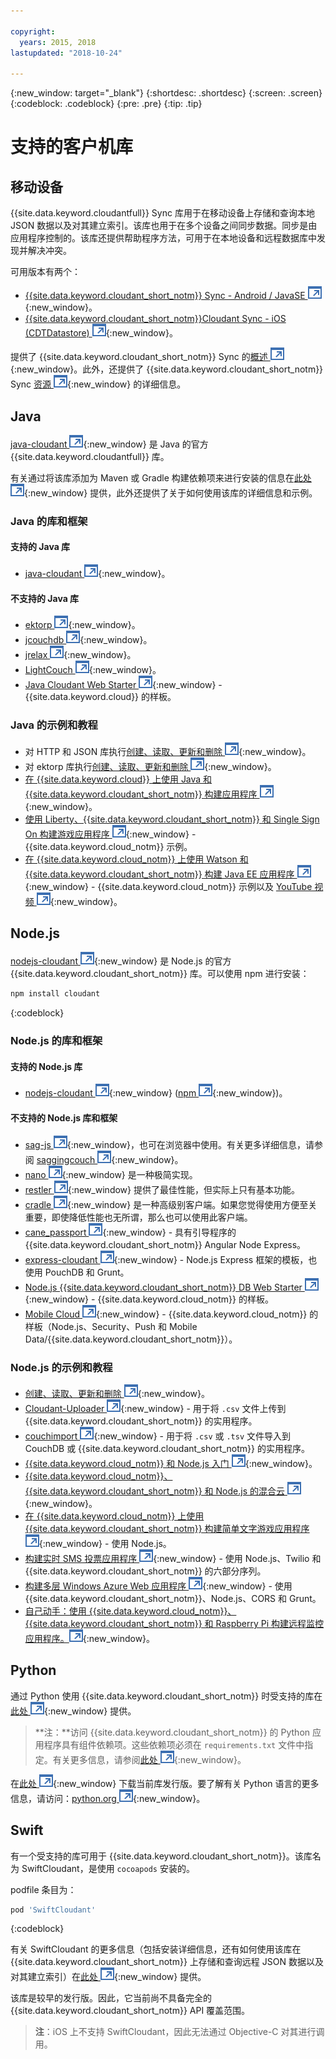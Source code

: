 ```yaml
---

copyright:
  years: 2015, 2018
lastupdated: "2018-10-24"

---
```


{:new_window: target="_blank"}
{:shortdesc: .shortdesc}
{:screen: .screen}
{:codeblock: .codeblock}
{:pre: .pre}
{:tip: .tip}

<!-- Acrolinx: 2017-05-10 -->

# 支持的客户机库

## 移动设备

{{site.data.keyword.cloudantfull}} Sync 库用于在移动设备上存储和查询本地 JSON 数据以及对其建立索引。该库也用于在多个设备之间同步数据。同步是由应用程序控制的。该库还提供帮助程序方法，可用于在本地设备和远程数据库中发现并解决冲突。

可用版本有两个：

-   [{{site.data.keyword.cloudant_short_notm}} Sync - Android / JavaSE ![外部链接图标](../images/launch-glyph.svg "外部链接图标")](https://github.com/cloudant/sync-android){:new_window}。
-   [{{site.data.keyword.cloudant_short_notm}}Cloudant Sync - iOS (CDTDatastore) ![外部链接图标](../images/launch-glyph.svg "外部链接图标")](https://github.com/cloudant/CDTDatastore){:new_window}。

提供了 {{site.data.keyword.cloudant_short_notm}} Sync 的[概述 ![外部链接图标](../images/launch-glyph.svg "外部链接图标")](https://cloudant.com/product/cloudant-features/sync/){:new_window}。此外，还提供了 {{site.data.keyword.cloudant_short_notm}} Sync [资源 ![外部链接图标](../images/launch-glyph.svg "外部链接图标")](https://cloudant.com/cloudant-sync-resources/){:new_window} 的详细信息。

## Java

[java-cloudant ![外部链接图标](../images/launch-glyph.svg "外部链接图标")](https://github.com/cloudant/java-cloudant){:new_window} 是 Java 的官方 {{site.data.keyword.cloudantfull}} 库。

有关通过将该库添加为 Maven 或 Gradle 构建依赖项来进行安装的信息在[此处 ![外部链接图标](../images/launch-glyph.svg "外部链接图标")](https://github.com/cloudant/java-cloudant#installation-and-usage){:new_window} 提供，此外还提供了关于如何使用该库的详细信息和示例。

### Java 的库和框架

#### 支持的 Java 库

-   [java-cloudant ![外部链接图标](../images/launch-glyph.svg "外部链接图标")](https://github.com/cloudant/java-cloudant){:new_window}。

#### 不支持的 Java 库

-   [ektorp ![外部链接图标](../images/launch-glyph.svg "外部链接图标")](https://helun.github.io/Ektorp/reference_documentation.html){:new_window}。
-   [jcouchdb ![外部链接图标](../images/launch-glyph.svg "外部链接图标")](http://code.google.com/p/jcouchdb/){:new_window}。
-   [jrelax ![外部链接图标](../images/launch-glyph.svg "外部链接图标")](https://github.com/isterin/jrelax){:new_window}。
-   [LightCouch ![外部链接图标](../images/launch-glyph.svg "外部链接图标")](http://www.lightcouch.org/){:new_window}。
-   [Java Cloudant Web Starter ![外部链接图标](../images/launch-glyph.svg "外部链接图标")](https://ace.ng.bluemix.net/#/store/cloudOEPaneId=store&appTemplateGuid=CloudantJavaBPTemplate&fromCatalog=true){:new_window} - {{site.data.keyword.cloud}} 的样板。

### Java 的示例和教程

-   对 HTTP 和 JSON 库执行[创建、读取、更新和删除 ![外部链接图标](../images/launch-glyph.svg "外部链接图标")](https://github.com/cloudant/haengematte/tree/master/java){:new_window}。
-   对 ektorp 库执行[创建、读取、更新和删除 ![外部链接图标](../images/launch-glyph.svg "外部链接图标")](https://github.com/cloudant/haengematte/tree/master/java/CrudWithEktorp){:new_window}。
-   [在 {{site.data.keyword.cloud}} 上使用 Java 和 {{site.data.keyword.cloudant_short_notm}} 构建应用程序 ![外部链接图标](../images/launch-glyph.svg "外部链接图标")](https://cloudant.com/blog/building-apps-using-java-with-cloudant-on-ibm-bluemix/){:new_window}。
-   [使用 Liberty、{{site.data.keyword.cloudant_short_notm}} 和 Single Sign On 构建游戏应用程序 ![外部链接图标](../images/launch-glyph.svg "外部链接图标")](http://www.ibm.com/developerworks/cloud/library/cl-multiservicegame-app/index.html?ca=drs-){:new_window} - {{site.data.keyword.cloud_notm}} 示例。
-   [在 {{site.data.keyword.cloud_notm}} 上使用 Watson 和 {{site.data.keyword.cloudant_short_notm}} 构建 Java EE 应用程序 ![外部链接图标](../images/launch-glyph.svg "外部链接图标")](https://developer.ibm.com/bluemix/2014/10/17/building-java-ee-app-ibm-bluemix-using-watson-cloudant/){:new_window} - {{site.data.keyword.cloud_notm}} 示例以及 [YouTube 视频 ![外部链接图标](../images/launch-glyph.svg "外部链接图标")](https://www.youtube.com/watch?feature=youtu.be&v=9AFMY6m0LIU&app=desktop){:new_window}。


## Node.js

[nodejs-cloudant ![外部链接图标](../images/launch-glyph.svg "外部链接图标")](https://github.com/cloudant/nodejs-cloudant){:new_window} 是 Node.js 的官方 {{site.data.keyword.cloudant_short_notm}} 库。可以使用 npm 进行安装：

```sh
npm install cloudant
```
{:codeblock}

### Node.js 的库和框架

#### 支持的 Node.js 库

-   [nodejs-cloudant ![外部链接图标](../images/launch-glyph.svg "外部链接图标")](https://github.com/cloudant/nodejs-cloudant){:new_window} ([npm ![外部链接图标](../images/launch-glyph.svg "外部链接图标")](https://www.npmjs.com/package/@cloudant/cloudant){:new_window})。

#### 不支持的 Node.js 库和框架

-   [sag-js ![外部链接图标](../images/launch-glyph.svg "外部链接图标")](https://github.com/sbisbee/sag-js){:new_window}，也可在浏览器中使用。有关更多详细信息，请参阅 [saggingcouch ![外部链接图标](../images/launch-glyph.svg "外部链接图标")](https://github.com/sbisbee/saggingcouch.com){:new_window}。
-   [nano ![外部链接图标](../images/launch-glyph.svg "外部链接图标")](https://github.com/dscape/nano){:new_window} 是一种极简实现。
-   [restler ![外部链接图标](../images/launch-glyph.svg "外部链接图标")](https://github.com/danwrong/restler){:new_window} 提供了最佳性能，但实际上只有基本功能。
-   [cradle ![外部链接图标](../images/launch-glyph.svg "外部链接图标")](https://github.com/flatiron/cradle){:new_window} 是一种高级别客户端。如果您觉得使用方便至关重要，即使降低性能也无所谓，那么也可以使用此客户端。
-   [cane_passport ![外部链接图标](../images/launch-glyph.svg "外部链接图标")](https://github.com/ddemichele/cane_passport){:new_window} - 具有引导程序的 {{site.data.keyword.cloudant_short_notm}} Angular Node Express。
-   [express-cloudant ![外部链接图标](../images/launch-glyph.svg "外部链接图标")](https://github.com/cloudant-labs/express-cloudant){:new_window} - Node.js Express 框架的模板，也使用 PouchDB 和 Grunt。
-   [Node.js {{site.data.keyword.cloudant_short_notm}} DB Web Starter ![外部链接图标](../images/launch-glyph.svg "外部链接图标")](https://ace.ng.bluemix.net/#/store/cloudOEPaneId=store&appTemplateGuid=nodejscloudantbp&fromCatalog=true){:new_window} - {{site.data.keyword.cloud_notm}} 的样板。
-   [Mobile Cloud ![外部链接图标](../images/launch-glyph.svg "外部链接图标")](https://ace.ng.bluemix.net/#/store/cloudOEPaneId=store&appTemplateGuid=mobileBackendStarter&fromCatalog=true){:new_window} - {{site.data.keyword.cloud_notm}} 的样板（Node.js、Security、Push 和 Mobile Data/{{site.data.keyword.cloudant_short_notm}}）。

### Node.js 的示例和教程

-   [创建、读取、更新和删除 ![外部链接图标](../images/launch-glyph.svg "外部链接图标")](https://github.com/cloudant/haengematte/tree/master/nodejs){:new_window}。
-   [Cloudant-Uploader ![外部链接图标](../images/launch-glyph.svg "外部链接图标")](https://github.com/garbados/Cloudant-Uploader){:new_window} - 用于将 `.csv` 文件上传到 {{site.data.keyword.cloudant_short_notm}} 的实用程序。
-   [couchimport ![外部链接图标](../images/launch-glyph.svg "外部链接图标")](https://github.com/glynnbird/couchimport){:new_window} - 用于将 `.csv` 或 `.tsv` 文件导入到 CouchDB 或 {{site.data.keyword.cloudant_short_notm}} 的实用程序。
-   [{{site.data.keyword.cloud_notm}} 和 Node.js 入门 ![外部链接图标](../images/launch-glyph.svg "外部链接图标")](http://thoughtsoncloud.com/2014/07/getting-started-ibm-bluemix-node-js/){:new_window}。
-   [{{site.data.keyword.cloud_notm}}、{{site.data.keyword.cloudant_short_notm}} 和 Node.js 的混合云 ![外部链接图标](../images/launch-glyph.svg "外部链接图标")](https://gigadom.wordpress.com/2014/08/15/a-cloud-medley-with-ibm-bluemix-cloudant-db-and-node-js/){:new_window}。
-   [在 {{site.data.keyword.cloud_notm}} 上使用 {{site.data.keyword.cloudant_short_notm}} 构建简单文字游戏应用程序 ![外部链接图标](../images/launch-glyph.svg "外部链接图标")](http://www.ibm.com/developerworks/cloud/library/cl-guesstheword-app/index.html?ca=drs-){:new_window} - 使用 Node.js。
-   [构建实时 SMS 投票应用程序 ![外部链接图标](../images/launch-glyph.svg "外部链接图标")](https://www.twilio.com/blog/2012/09/building-a-real-time-sms-voting-app-part-1-node-js-couchdb.html){:new_window} - 使用 Node.js、Twilio 和 {{site.data.keyword.cloudant_short_notm}} 的六部分序列。
-   [构建多层 Windows Azure Web 应用程序 ![外部链接图标](../images/launch-glyph.svg "外部链接图标")](https://www.ampower.me/article/CouchDB/Tutorial-Building-a-Multi-Tier-Windows-Azure-Web-application-use-Cloudants-Couchdb-as-a-Service-node-94-409665?eqs=Z2NWNlltTmlUWStWcHdEWENWc3UxdmowREpiMjlGUVpKajJOZGJpSlVkemlPS2oxa0YxZE5BPT0=){:new_window} - 使用 {{site.data.keyword.cloudant_short_notm}}、Node.js、CORS 和 Grunt。
-   [自己动手：使用 {{site.data.keyword.cloud_notm}}、{{site.data.keyword.cloudant_short_notm}} 和 Raspberry Pi 构建远程监控应用程序。![外部链接图标](../images/launch-glyph.svg "外部链接图标")](http://www.ibm.com/developerworks/library/ba-remoteservpi-app/index.html){:new_window}。

## Python

通过 Python 使用 {{site.data.keyword.cloudant_short_notm}} 时受支持的库在[此处 ![外部链接图标](../images/launch-glyph.svg "外部链接图标")](https://github.com/cloudant/python-cloudant){:new_window} 提供。

>   **注：**访问 {{site.data.keyword.cloudant_short_notm}} 的 Python 应用程序具有组件依赖项。这些依赖项必须在 `requirements.txt` 文件中指定。有关更多信息，请参阅[此处 ![外部链接图标](../images/launch-glyph.svg "外部链接图标")](https://pip.readthedocs.io/en/1.1/requirements.html){:new_window}。

在[此处 ![外部链接图标](../images/launch-glyph.svg "外部链接图标")](https://pypi.python.org/pypi/cloudant/){:new_window} 下载当前库发行版。要了解有关 Python 语言的更多信息，请访问：[python.org ![外部链接图标](../images/launch-glyph.svg "外部链接图标")](https://www.python.org/about/){:new_window}。 

## Swift

有一个受支持的库可用于 {{site.data.keyword.cloudant_short_notm}}。该库名为 SwiftCloudant，是使用 `cocoapods` 安装的。

podfile 条目为：

```sh
pod 'SwiftCloudant'
```
{:codeblock}

有关 SwiftCloudant 的更多信息（包括安装详细信息，还有如何使用该库在 {{site.data.keyword.cloudant_short_notm}} 上存储和查询远程 JSON 数据以及对其建立索引）在[此处 ![外部链接图标](../images/launch-glyph.svg "外部链接图标")](https://github.com/cloudant/swift-cloudant){:new_window} 提供。

该库是较早的发行版。因此，它当前尚不具备完全的 {{site.data.keyword.cloudant_short_notm}} API 覆盖范围。 

>   **注**：iOS 上不支持 SwiftCloudant，因此无法通过 Objective-C 对其进行调用。
